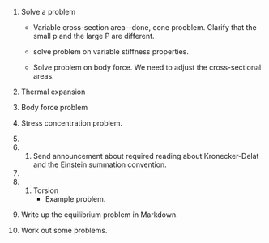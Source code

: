 1. Solve a problem 
    - Variable cross-section area--done, cone prooblem. Clarify that the small p and the large P are different.
    
    - solve problem on variable stiffness properties. 
    - Solve problem on body force. We need to adjust the cross-sectional areas.
    

2. Thermal expansion
3. Body force problem
4. Stress concentration problem. 
5. 
6. 1. Send announcement about required reading about Kronecker-Delat and the Einstein summation convention. 

2. 
3. 1. Torsion
        - Example problem. 
1. Write up the equilibrium problem in Markdown.

2. Work out some problems. 